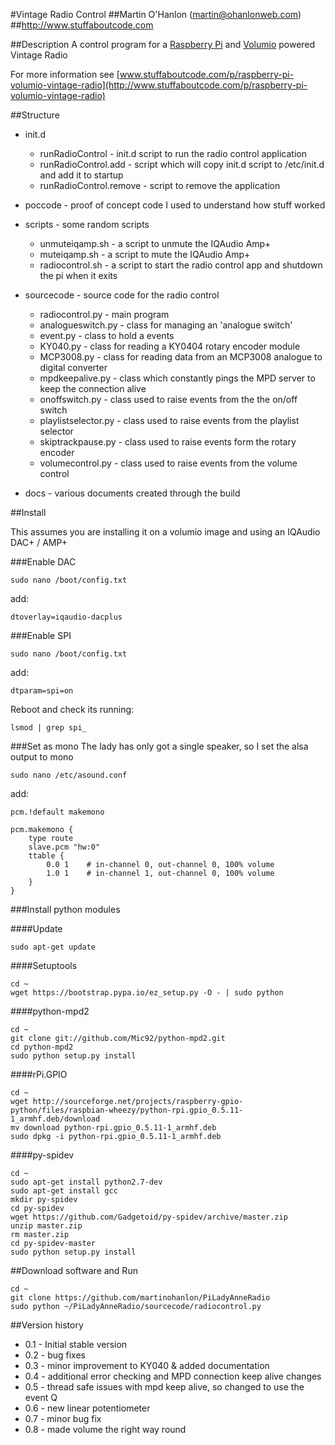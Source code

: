 #Vintage Radio Control
##Martin O'Hanlon (martin@ohanlonweb.com)
##http://www.stuffaboutcode.com

##Description
A control program for a [Raspberry Pi](http://www.raspberrypi.org) and [Volumio](http://volumio.org) powered Vintage Radio 

For more information see [www.stuffaboutcode.com/p/raspberry-pi-volumio-vintage-radio](http://www.stuffaboutcode.com/p/raspberry-pi-volumio-vintage-radio)

##Structure
* init.d
  * runRadioControl - init.d script to run the radio control application
  * runRadioControl.add - script which will copy init.d script to /etc/init.d and add it to startup
  * runRadioControl.remove - script to remove the application

* poccode - proof of concept code I used to understand how stuff worked

* scripts - some random scripts
  * unmuteiqamp.sh - a script to unmute the IQAudio Amp+
  * muteiqamp.sh - a script to mute the IQAudio Amp+
  * radiocontrol.sh - a script to start the radio control app and shutdown the pi when it exits
 
* sourcecode - source code for the radio control
  * radiocontrol.py - main program
  * analogueswitch.py - class for managing an 'analogue switch'
  * event.py - class to hold a events
  * KY040.py - class for reading a KY0404 rotary encoder module
  * MCP3008.py - class for reading data from an MCP3008 analogue to digital converter
  * mpdkeepalive.py - class which constantly pings the MPD server to keep the connection alive
  * onoffswitch.py - class used to raise events from the the on/off switch 
  * playlistselector.py - class used to raise events from the playlist selector
  * skiptrackpause.py - class used to raise events form the rotary encoder
  * volumecontrol.py - class used to raise events from the volume control

* docs - various documents created through the build

##Install

This assumes you are installing it on a volumio image and using an IQAudio DAC+ / AMP+

###Enable DAC

    sudo nano /boot/config.txt

add:

    dtoverlay=iqaudio-dacplus

###Enable SPI

    sudo nano /boot/config.txt

add:

    dtparam=spi=on

Reboot and check its running:

    lsmod | grep spi_

###Set as mono
The lady has only got a single speaker, so I set the alsa output to mono

    sudo nano /etc/asound.conf

add:

    pcm.!default makemono
    
    pcm.makemono {
        type route
        slave.pcm "hw:0"
        ttable {
            0.0 1    # in-channel 0, out-channel 0, 100% volume
            1.0 1    # in-channel 1, out-channel 0, 100% volume
        }
    }

###Install python modules

####Update

    sudo apt-get update

####Setuptools

    cd ~
    wget https://bootstrap.pypa.io/ez_setup.py -O - | sudo python

####python-mpd2

    cd ~
    git clone git://github.com/Mic92/python-mpd2.git
    cd python-mpd2
    sudo python setup.py install

####rPi.GPIO

    cd ~
    wget http://sourceforge.net/projects/raspberry-gpio-python/files/raspbian-wheezy/python-rpi.gpio_0.5.11-1_armhf.deb/download
    mv download python-rpi.gpio_0.5.11-1_armhf.deb
    sudo dpkg -i python-rpi.gpio_0.5.11-1_armhf.deb

####py-spidev

    cd ~
    sudo apt-get install python2.7-dev
    sudo apt-get install gcc
    mkdir py-spidev
    cd py-spidev
    wget https://github.com/Gadgetoid/py-spidev/archive/master.zip
    unzip master.zip
    rm master.zip
    cd py-spidev-master
    sudo python setup.py install

##Download software and Run

    cd ~
    git clone https://github.com/martinohanlon/PiLadyAnneRadio
    sudo python ~/PiLadyAnneRadio/sourcecode/radiocontrol.py

##Version history
* 0.1 - Initial stable version
* 0.2 - bug fixes
* 0.3 - minor improvement to KY040 & added documentation
* 0.4 - additional error checking and MPD connection keep alive changes
* 0.5 - thread safe issues with mpd keep alive, so changed to use the event Q
* 0.6 - new linear potentiometer
* 0.7 - minor bug fix
* 0.8 - made volume the right way round

